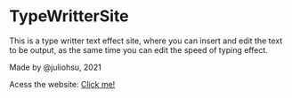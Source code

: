 # TypeWritterSite

This is a type writter text effect site, where you can insert and edit the text to be output, as the same time you can edit the speed of typing effect.

Made by @juliohsu, 2021


Acess the website: <a href="https://type-writter-site.vercel.app/" target="_blank" >Click me!</a>
